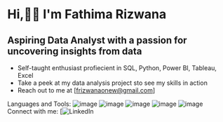 # Hi,🙋‍♀️ I'm Fathima Rizwana
## Aspiring Data Analyst with a passion for uncovering insights from data

* Self-taught enthusiast profiecient in SQL, Python, Power BI, Tableau, Excel <br>
* Take a peek at my data analysis project sto see my skills in action <br>
* Reach out to me at [frizwanaonew@gmail.com] <br>

Languages and Tools:
![image](https://github.com/fathima-rizwana/Fathima-Rizwana/assets/40071193/7ab7b047-c6a1-4647-9cfc-1562a5f9077c) 
![image](https://github.com/fathima-rizwana/Fathima-Rizwana/assets/40071193/6058741b-04cc-4278-b75b-9ab07bbcbb28)
![image](https://github.com/fathima-rizwana/Fathima-Rizwana/assets/40071193/24f2377a-a5f7-4466-8dbc-ab303bc67221)
![image](https://github.com/fathima-rizwana/Fathima-Rizwana/assets/40071193/a31f1321-818b-431d-8092-c626237d9fed)
![image](https://github.com/fathima-rizwana/Fathima-Rizwana/assets/40071193/acccb840-8da1-460d-b5d2-1dae115a6c7d)
<br>
Connect with me:
 [![LinkedIn](https://www.linkedin.com/in/fathima-rizwana-617703157/) 


